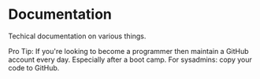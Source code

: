 # Documentation
Techical documentation on various things.

Pro Tip: If you're looking to become a programmer then maintain a GitHub account every day. Especially after a boot camp. For sysadmins: copy your code to GitHub.

